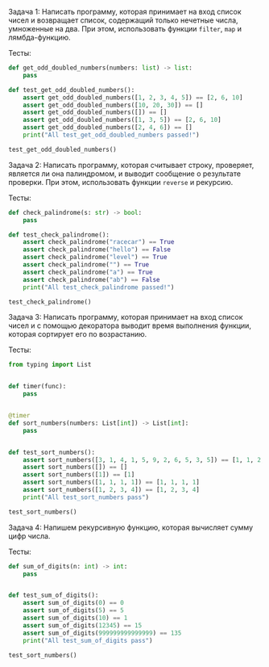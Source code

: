 Задача 1: Написать программу, которая принимает на вход список чисел и возвращает список, содержащий только нечетные числа, умноженные на два. При этом, использовать функции `filter`, `map` и лямбда-функцию.


Тесты:
```python
def get_odd_doubled_numbers(numbers: list) -> list:
    pass

def test_get_odd_doubled_numbers():
    assert get_odd_doubled_numbers([1, 2, 3, 4, 5]) == [2, 6, 10]
    assert get_odd_doubled_numbers([10, 20, 30]) == []
    assert get_odd_doubled_numbers([]) == []
    assert get_odd_doubled_numbers([1, 3, 5]) == [2, 6, 10]
    assert get_odd_doubled_numbers([2, 4, 6]) == []
    print("All test_get_odd_doubled_numbers passed!")

test_get_odd_doubled_numbers()
```

Задача 2: Написать программу, которая считывает строку, проверяет, является ли она палиндромом, и выводит сообщение о результате проверки. При этом, использовать функции `reverse` и рекурсию.

Тесты:
```python
def check_palindrome(s: str) -> bool:
    pass

def test_check_palindrome():
    assert check_palindrome("racecar") == True
    assert check_palindrome("hello") == False
    assert check_palindrome("level") == True
    assert check_palindrome("") == True
    assert check_palindrome("a") == True
    assert check_palindrome("ab") == False
    print("All test_check_palindrome passed!")

test_check_palindrome()
```


Задача 3: Написать программу, которая принимает на вход список чисел и с помощью декоратора выводит время выполнения функции, которая сортирует его по возрастанию.

Тесты:
```python
from typing import List


def timer(func):
    pass


@timer
def sort_numbers(numbers: List[int]) -> List[int]:
    pass


def test_sort_numbers():
    assert sort_numbers([3, 1, 4, 1, 5, 9, 2, 6, 5, 3, 5]) == [1, 1, 2, 3, 3, 4, 5, 5, 5, 6, 9]
    assert sort_numbers([]) == []
    assert sort_numbers([1]) == [1]
    assert sort_numbers([1, 1, 1, 1]) == [1, 1, 1, 1]
    assert sort_numbers([1, 2, 3, 4]) == [1, 2, 3, 4]
    print("All test_sort_numbers pass")

test_sort_numbers()
```

Задача 4: Напишем рекурсивную функцию, которая вычисляет сумму цифр числа.

Тесты:
```python
def sum_of_digits(n: int) -> int:
    pass


def test_sum_of_digits():
    assert sum_of_digits(0) == 0
    assert sum_of_digits(5) == 5
    assert sum_of_digits(10) == 1
    assert sum_of_digits(12345) == 15
    assert sum_of_digits(999999999999999) == 135
    print("All test_sum_of_digits pass")

test_sort_numbers()
```
